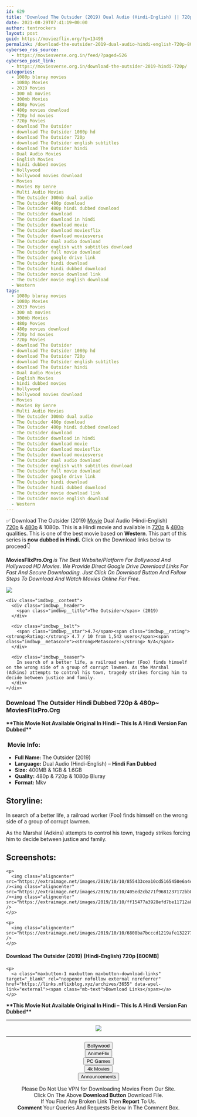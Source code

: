 ```yaml
---
id: 629
title: 'Download The Outsider (2019) Dual Audio (Hindi-English) || 720p [800MB]'
date: 2021-08-29T07:41:19+00:00
author: tentrockers
layout: post
guid: https://moviezflix.org/?p=13496
permalink: /download-the-outsider-2019-dual-audio-hindi-english-720p-800mb/
cyberseo_rss_source:
  - https://moviesverse.org.in/feed/?paged=526
cyberseo_post_link:
  - https://moviesverse.org.in/download-the-outsider-2019-hindi-720p/
categories:
  - 1080p bluray movies
  - 1080p Movies
  - 2019 Movies
  - 300 mb movies
  - 300mb Movies
  - 480p Movies
  - 480p movies download
  - 720p hd movies
  - 720p Movies
  - download The Outsider
  - download The Outsider 1080p hd
  - download The Outsider 720p
  - download The Outsider english subtitles
  - download The Outsider hindi
  - Dual Audio Movies
  - English Movies
  - hindi dubbed movies
  - Hollywood
  - hollywood movies download
  - Movies
  - Movies By Genre
  - Multi Audio Movies
  - The Outsider 300mb dual audio
  - The Outsider 480p download
  - The Outsider 480p hindi dubbed download
  - The Outsider download
  - The Outsider download in hindi
  - The Outsider download movie
  - The Outsider download moviesflix
  - The Outsider download moviesverse
  - The Outsider dual audio download
  - The Outsider english with subtitles download
  - The Outsider full movie download
  - The Outsider google drive link
  - The Outsider hindi download
  - The Outsider hindi dubbed download
  - The Outsider movie download link
  - The Outsider movie english download
  - Western
tags:
  - 1080p bluray movies
  - 1080p Movies
  - 2019 Movies
  - 300 mb movies
  - 300mb Movies
  - 480p Movies
  - 480p movies download
  - 720p hd movies
  - 720p Movies
  - download The Outsider
  - download The Outsider 1080p hd
  - download The Outsider 720p
  - download The Outsider english subtitles
  - download The Outsider hindi
  - Dual Audio Movies
  - English Movies
  - hindi dubbed movies
  - Hollywood
  - hollywood movies download
  - Movies
  - Movies By Genre
  - Multi Audio Movies
  - The Outsider 300mb dual audio
  - The Outsider 480p download
  - The Outsider 480p hindi dubbed download
  - The Outsider download
  - The Outsider download in hindi
  - The Outsider download movie
  - The Outsider download moviesflix
  - The Outsider download moviesverse
  - The Outsider dual audio download
  - The Outsider english with subtitles download
  - The Outsider full movie download
  - The Outsider google drive link
  - The Outsider hindi download
  - The Outsider hindi dubbed download
  - The Outsider movie download link
  - The Outsider movie english download
  - Western
---
```

<div class="thecontent clearfix">
  <p>
    ✅ Download The Outsider (2019) <a href="https://moviesverse.org.in/category/movies/" data-wpel-link="internal">Movie</a> Dual Audio (Hindi-English) <a href="https://moviesverse.org.in/720p-movies/" data-wpel-link="internal">720p</a>&nbsp;&&nbsp;<a href="https://moviesverse.org.in/480p-movies/" data-wpel-link="internal">480p</a> & 1080p. This is a Hindi movie and available in <a href="https://moviesverse.org.in/720p-movies/" data-wpel-link="internal">720p</a>&nbsp;&&nbsp;<a href="https://moviesverse.org.in/480p-movies/" data-wpel-link="internal">480p</a> qualities. This is one of the best movie based on <strong>Western</strong>. This part of this series is <strong>now dubbed in <span>Hindi.&nbsp;</span></strong><span>Click on the Download links below to proceed👇</span>
  </p>
  
  <p>
    <strong><span>MoviesFlixPro.Org&nbsp;</span></strong><em>is The Best Website/Platform For Bollywood And Hollywood HD Movies. We Provide Direct Google Drive Download Links For Fast And Secure Downloading. Just Click On Download Button And Follow Steps To&nbsp;Download And Watch Movies Online For Free.</em>
  </p>
  
  <div class="imdbwp imdbwp--movie dark">
    <div class="imdbwp__thumb">
      <a class="imdbwp__link" target="_blank" title="The Outsider" href="https://www.imdb.com/title/tt10303892/" rel="nofollow external noopener noreferrer" data-wpel-link="external"><img class="imdbwp__img" src="https://m.media-amazon.com/images/M/MV5BMTkzMzI5MjQyNF5BMl5BanBnXkFtZTgwMzM0NTgwODM@._V1_SX300.jpg" /></a>
    </div>
    
    <div class="imdbwp__content">
      <div class="imdbwp__header">
        <span class="imdbwp__title">The Outsider</span> (2019)
      </div>
      
      <div class="imdbwp__belt">
        <span class="imdbwp__star">4.7</span><span class="imdbwp__rating"><strong>Rating:</strong> 4.7 / 10 from 1,542 users</span><span class="imdbwp__metascore"><strong>Metascore:</strong> N/A</span>
      </div>
      
      <div class="imdbwp__teaser">
        In search of a better life, a railroad worker (Foo) finds himself on the wrong side of a group of corrupt lawmen. As the Marshal (Adkins) attempts to control his town, tragedy strikes forcing him to decide between justice and family.
      </div>
    </div>
  </div>
  
  <h3>
    <span>Download The Outsider Hindi Dubbed 720p & 480p~ MoviesFlixPro.Org</span>
  </h3>
  
  <p>
    <span><strong>**This Movie Not Available Original In Hindi – This Is A Hindi Version Fan Dubbed**</strong></span>
  </p>
  
  <h3>
    <span>&nbsp;Movie Info:&nbsp;</span>
  </h3>
  
  <ul>
    <li>
      <strong>Full Name: </strong>The Outsider (2019)
    </li>
    <li>
      <strong>Language:</strong> Dual Audio (Hindi-English) – <span><strong>Hindi Fan Dubbed</strong></span>
    </li>
    <li>
      <strong>Size:</strong> 400MB & 1GB & 1.6GB
    </li>
    <li>
      <strong>Quality:</strong> 480p & 720p & 1080p Bluray
    </li>
    <li>
      <strong>Format:</strong>&nbsp;Mkv
    </li>
  </ul>
  
  <h2>
    <span>Storyline:</span>
  </h2>
  
  <p>
    In search of a better life, a railroad worker (Foo) finds himself on the wrong side of a group of corrupt lawmen.
  </p>
  
  <div>
    As the Marshal (Adkins) attempts to control his town, tragedy strikes forcing him to decide between justice and family.
  </div>
  
  <div class="summary_text">
    <h2>
      <span>Screenshots:</span>
    </h2>
    
    <p>
      <img class="aligncenter" src="https://extraimage.net/images/2019/10/10/855433cea10cd5165450e6a4cd0ca0f1.jpg" /><img class="aligncenter" src="https://extraimage.net/images/2019/10/10/405ed2cb271f9681237172bb0214c626.jpg" /><img class="aligncenter" src="https://extraimage.net/images/2019/10/10/ff15477a3928efd7be11712a842566ad.jpg" />
    </p>
    
    <p>
      <img class="aligncenter" src="https://extraimage.net/images/2019/10/10/6808ba7bcccd1219afe1322777af2890.jpg" />
    </p>
  </div>
  
  <div class="inline canwrap">
    <h4>
      <span>Download The Outsider (2019) (Hindi-</span><span>English) 720p [800MB]</span>
    </h4>
    
    <p>
      <a class="maxbutton-1 maxbutton maxbutton-download-links" target="_blank" rel="noopener nofollow external noreferrer" href="https://links.mflixblog.xyz/archives/3655" data-wpel-link="external"><span class="mb-text">Download Links</span></a>
    </p>
  </div>
  
  <p>
    <span><strong>**This Movie Not Available Original In Hindi – This Is A Hindi Version Fan Dubbed**</strong></span>
  </p>
</div>

<center>
  </p> 
  
  <hr />
  
  <p>
    <a href="http://gdrivepro.xyz/join.php" data-wpel-link="external" target="_blank" rel="nofollow external noopener noreferrer"><img src="https://i.imgur.com/FhMdWdW.png" /></a>
  </p>
  
  <hr />
  
  <p>
    <a href="https://dogemovies.xyz" target="_blank" data-wpel-link="external" rel="nofollow external noopener noreferrer"><button class="button button5">Bollywood</button></a><br /> <a href="https://animeflix.in" target="_blank" data-wpel-link="external" rel="nofollow external noopener noreferrer"><button class="button button5">AnimeFlix</button></a><br /> <a href="https://gamesflix.net/" target="_blank" data-wpel-link="external" rel="nofollow external noopener noreferrer"><button class="button button5">PC Games</button></a><br /> <a href="https://uhdmovies.in" target="_blank" data-wpel-link="external" rel="nofollow external noopener noreferrer"><button class="button button5">4k Movies</button></a><br /> <a href="https://moviesverse.org.in/announcements/" target="_blank" data-wpel-link="internal" rel="noopener"><button class="button button5">Announcements</button></a>
  </p>
  
  <div class="alert alert-danger">
    Please Do Not Use VPN for Downloading Movies From Our Site.
  </div>
  
  <div class="alert alert-success">
    Click On The Above <strong>Download Button</strong> Download File.
  </div>
  
  <div class="alert alert-warning">
    If You Find Any Broken Link Then <strong>Report</strong> To Us.
  </div>
  
  <div class="alert alert-info">
    <strong>Comment</strong> Your Queries And Requests Below In The Comment Box.
  </div>
  
  <p>
    </center>
  </p>